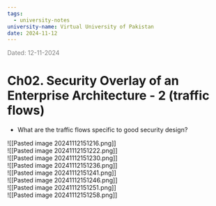 ```yaml
---
tags:
  - university-notes
university-name: Virtual University of Pakistan
date: 2024-11-12
---
```


<span style="color: gray;">Dated: 12-11-2024</span>

# Ch02. Security Overlay of an Enterprise Architecture - 2 (traffic flows)

- What are the traffic flows specific to good security design?

![[Pasted image 20241112151216.png]]  
![[Pasted image 20241112151222.png]]  
![[Pasted image 20241112151230.png]]  
![[Pasted image 20241112151236.png]]  
![[Pasted image 20241112151241.png]]  
![[Pasted image 20241112151246.png]]  
![[Pasted image 20241112151251.png]]  
![[Pasted image 20241112151258.png]]
